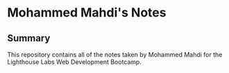 # Mohammed Mahdi's Notes

## Summary 

This repository contains all of the notes taken by Mohammed Mahdi for the Lighthouse Labs Web Development Bootcamp.